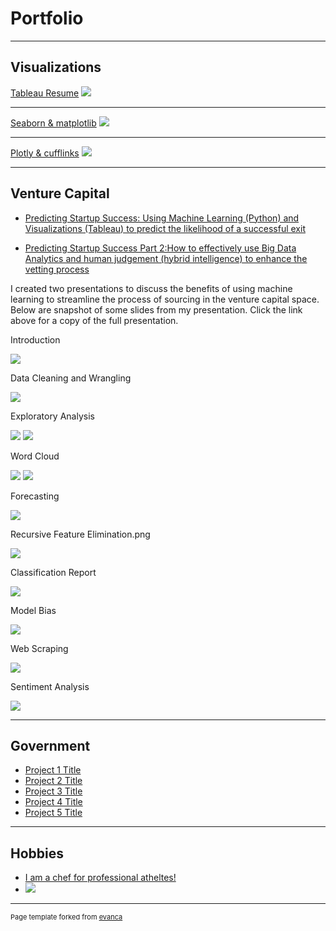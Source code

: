# Portfolio

---

## Visualizations  

[Tableau Resume](https://public.tableau.com/profile/ayacancode#!/vizhome/Resume_16150534844580/Summary)
<img src="images/githubio.png?raw=true"/>

---
[Seaborn & matplotlib](/pdf/sample_presentation.pdf)
<img src="images/dummy_thumbnail.jpg?raw=true"/>

---
[Plotly & cufflinks](http://example.com/)
<img src="images/dummy_thumbnail.jpg?raw=true"/>

---

## Venture Capital

- [Predicting Startup Success: Using Machine Learning (Python) and Visualizations (Tableau) to predict the likelihood of a successful exit](/pdf/Startup_success_pt1_Aya_Spencer.pdf)

- [Predicting Startup Success Part 2:How to effectively use Big Data Analytics and human judgement (hybrid intelligence) to enhance the vetting process](/pdf/Startup_success_part2_Aya_Spencer.pdf)

I created two presentations to discuss the benefits of using machine learning to streamline the process of sourcing in the venture capital space. Below are snapshot of some slides from my presentation. Click the link above for a copy of the full presentation. 

Introduction
 
<img src="images/introduction.png?raw=true"/> 

Data Cleaning and Wrangling

<img src="images/data cleaning and wrangling.png?raw=true"/>

Exploratory Analysis 

<img src="images/exploratory analysis .png?raw=true"/>
<img src="images/exploratory analysis using tableau.png?raw=true"/>

Word Cloud 

<img src="images/word cloud analysis .png?raw=true"/>
<img src="images/word cloud over time.png?raw=true"/>

Forecasting 

<img src="images/forecasting .png?raw=true"/>

Recursive Feature Elimination.png

<img src="images/recursive feature elimination.png?raw=true"/>

Classification Report 

<img src="images/classification report.png?raw=true"/>

Model Bias

<img src="images/model bias.png?raw=true"/>

Web Scraping

<img src="images/web scraping.png?raw=true"/>

Sentiment Analysis  

<img src="images/sentiment analysis.png?raw=true"/>


---

## Government

- [Project 1 Title](http://example.com/)
- [Project 2 Title](http://example.com/)
- [Project 3 Title](http://example.com/)
- [Project 4 Title](http://example.com/)
- [Project 5 Title](http://example.com/)

---

## Hobbies 

- [I am a chef for professional atheltes!](https://www.ayaspencer.com)
- <img src="images/92B0364B-1FA2-4795-9350-94F8FDDA1BC8.jpeg?raw=true"/>


---
<p style="font-size:11px">Page template forked from <a href="https://github.com/evanca/quick-portfolio">evanca</a></p>
<!-- Remove above link if you don't want to attibute -->
